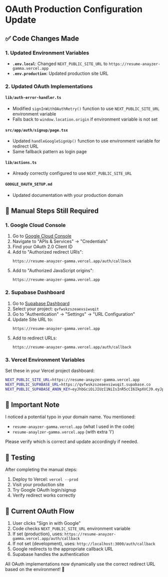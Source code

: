 # OAuth Production Configuration Update

## ✅ Code Changes Made

### 1. Updated Environment Variables
- **`.env.local`**: Changed `NEXT_PUBLIC_SITE_URL` to `https://resume-anayzer-gamma.vercel.app`
- **`.env.production`**: Updated production site URL

### 2. Updated OAuth Implementations

#### `lib/auth-error-handler.ts`
- Modified `signInWithOAuthRetry()` function to use `NEXT_PUBLIC_SITE_URL` environment variable
- Falls back to `window.location.origin` if environment variable is not set

#### `src/app/auth/signup/page.tsx`
- Updated `handleGoogleSignUp()` function to use environment variable for redirect URL
- Same fallback pattern as login page

#### `lib/actions.ts`
- Already correctly configured to use `NEXT_PUBLIC_SITE_URL`

#### `GOOGLE_OAUTH_SETUP.md`
- Updated documentation with your production domain

## 🔧 Manual Steps Still Required

### 1. Google Cloud Console
1. Go to [Google Cloud Console](https://console.cloud.google.com/)
2. Navigate to "APIs & Services" → "Credentials"
3. Find your OAuth 2.0 Client ID
4. Add to "Authorized redirect URIs":
   ```
   https://resume-anayzer-gamma.vercel.app/auth/callback
   ```
5. Add to "Authorized JavaScript origins":
   ```
   https://resume-anayzer-gamma.vercel.app
   ```

### 2. Supabase Dashboard
1. Go to [Supabase Dashboard](https://supabase.com/dashboard)
2. Select your project: `qvfwskzszeaexsiwuqit`
3. Go to "Authentication" → "Settings" → "URL Configuration"
4. Update Site URL to:
   ```
   https://resume-anayzer-gamma.vercel.app
   ```
5. Add to redirect URLs:
   ```
   https://resume-anayzer-gamma.vercel.app/auth/callback
   ```

### 3. Vercel Environment Variables
Set these in your Vercel project dashboard:
```bash
NEXT_PUBLIC_SITE_URL=https://resume-anayzer-gamma.vercel.app
NEXT_PUBLIC_SUPABASE_URL=https://qvfwskzszeaexsiwuqit.supabase.co
NEXT_PUBLIC_SUPABASE_ANON_KEY=eyJhbGciOiJIUzI1NiIsInR5cCI6IkpXVCJ9.eyJpc3MiOiJzdXBhYmFzZSIsInJlZiI6InF2Zndza3pzemVhZXhzaXd1cWl0Iiwicm9sZSI6ImFub24iLCJpYXQiOjE3NTIxMzEzMDIsImV4cCI6MjA2NzcwNzMwMn0.Dcnk8UhI_mheA6K3Mv7oDdGpIbCeHVuuVyz_iNWerWs

```

## 🚨 Important Note

I noticed a potential typo in your domain name. You mentioned:
- `resume-anayzer-gamma.vercel.app` (what I used in the code)
- `resume-anaylzer-gamma.vercel.app` (with extra 'l')

Please verify which is correct and update accordingly if needed.

## 🧪 Testing

After completing the manual steps:

1. Deploy to Vercel: `vercel --prod`
2. Visit your production site
3. Try Google OAuth login/signup
4. Verify redirect works correctly

## 📝 Current OAuth Flow

1. User clicks "Sign in with Google"
2. Code checks `NEXT_PUBLIC_SITE_URL` environment variable
3. If set (production), uses: `https://resume-anayzer-gamma.vercel.app/auth/callback`
4. If not set (development), uses: `http://localhost:3000/auth/callback`
5. Google redirects to the appropriate callback URL
6. Supabase handles the authentication

All OAuth implementations now dynamically use the correct redirect URL based on the environment! 🎉